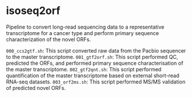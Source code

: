 # isoseq2orf
Pipeline to convert long-read sequencing data to a representative transcriptome for a cancer type and perform primary sequence characterization of the novel ORFs.

`000_ccs2gtf.sh`: This script converted raw data from the Pacbio sequencer to the master transcriptome.
`001_gtf2orf.sh`: This script performed QC, predicted the ORFs, and performed primary sequence characterisation of the master transcriptome.
`002_gtf2qnt.sh`: This script performed quantification of the master transcriptome based on external short-read RNA-seq datasets.
`003_orf2ms.sh`: This script performed MS/MS validation of predicted novel ORFs.


